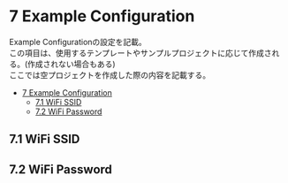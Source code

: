 # 7 Example Configuration
Example Configurationの設定を記載。\
この項目は、使用するテンプレートやサンプルプロジェクトに応じて作成される。(作成されない場合もある)\
ここでは空プロジェクトを作成した際の内容を記載する。

- [7 Example Configuration](#7-example-configuration)
  - [7.1 WiFi SSID](#71-wifi-ssid)
  - [7.2 WiFi Password](#72-wifi-password)

## 7.1 WiFi SSID
## 7.2 WiFi Password
